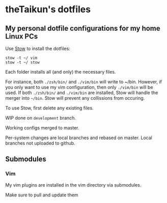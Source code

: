 # theTaikun's dotfiles
## My personal dotfile configurations for my home Linux PCs

Use [Stow](https://www.gnu.org/software/stow/) to install the dotfiles:
```shell
stow -t ~/ vim
stow -t ~/ stow
```
Each folder installs all (and only) the necessary files.

For instance, both `./zsh/bin/` and `./vim/bin` will write to ~/bin.
However, if you only want to use my vim configuration, then only `./vim/bin` will be used.
If both `./zsh/bin/` and `./vim/bin` are installed, Stow will handle the merger into `~/bin`.
Stow will prevent any collissions from occuring.

To use Stow, first delete any existing files.


WIP done on `development` branch.

Working configs merged to master.

Per-system changes are local branches and rebased on master.
Local branches not uploaded to github.

## Submodules
### Vim
My vim plugins are installed in the vim directory via submodules.

Make sure to pull and update them
